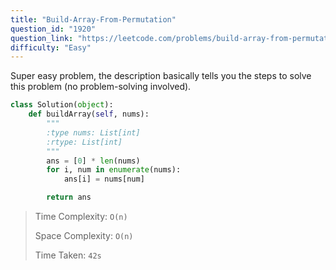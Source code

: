 ```yaml
---
title: "Build-Array-From-Permutation"
question_id: "1920"
question_link: "https://leetcode.com/problems/build-array-from-permutation/"
difficulty: "Easy"
---
```


Super easy problem, the description basically tells you the steps to solve this problem (no problem-solving involved).

```python
class Solution(object):
    def buildArray(self, nums):
        """
        :type nums: List[int]
        :rtype: List[int]
        """
        ans = [0] * len(nums)
        for i, num in enumerate(nums):
            ans[i] = nums[num]

        return ans
```

> Time Complexity: `O(n)`
>
> Space Complexity: `O(n)`
>
> Time Taken: `42s`
